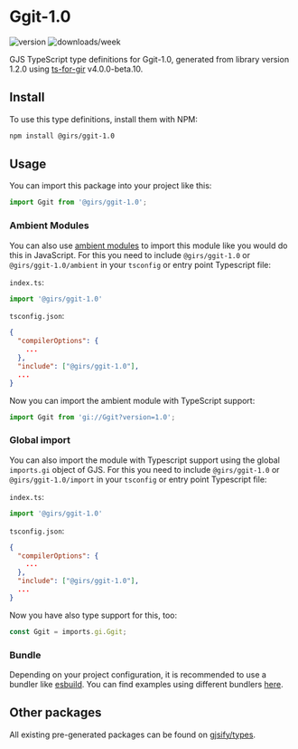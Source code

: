 
# Ggit-1.0

![version](https://img.shields.io/npm/v/@girs/ggit-1.0)
![downloads/week](https://img.shields.io/npm/dw/@girs/ggit-1.0)


GJS TypeScript type definitions for Ggit-1.0, generated from library version 1.2.0 using [ts-for-gir](https://github.com/gjsify/ts-for-gir) v4.0.0-beta.10.


## Install

To use this type definitions, install them with NPM:
```bash
npm install @girs/ggit-1.0
```

## Usage

You can import this package into your project like this:
```ts
import Ggit from '@girs/ggit-1.0';
```

### Ambient Modules

You can also use [ambient modules](https://github.com/gjsify/ts-for-gir/tree/main/packages/cli#ambient-modules) to import this module like you would do this in JavaScript.
For this you need to include `@girs/ggit-1.0` or `@girs/ggit-1.0/ambient` in your `tsconfig` or entry point Typescript file:

`index.ts`:
```ts
import '@girs/ggit-1.0'
```

`tsconfig.json`:
```json
{
  "compilerOptions": {
    ...
  },
  "include": ["@girs/ggit-1.0"],
  ...
}
```

Now you can import the ambient module with TypeScript support: 

```ts
import Ggit from 'gi://Ggit?version=1.0';
```

### Global import

You can also import the module with Typescript support using the global `imports.gi` object of GJS.
For this you need to include `@girs/ggit-1.0` or `@girs/ggit-1.0/import` in your `tsconfig` or entry point Typescript file:

`index.ts`:
```ts
import '@girs/ggit-1.0'
```

`tsconfig.json`:
```json
{
  "compilerOptions": {
    ...
  },
  "include": ["@girs/ggit-1.0"],
  ...
}
```

Now you have also type support for this, too:

```ts
const Ggit = imports.gi.Ggit;
```

### Bundle

Depending on your project configuration, it is recommended to use a bundler like [esbuild](https://esbuild.github.io/). You can find examples using different bundlers [here](https://github.com/gjsify/ts-for-gir/tree/main/examples).

## Other packages

All existing pre-generated packages can be found on [gjsify/types](https://github.com/gjsify/types).

